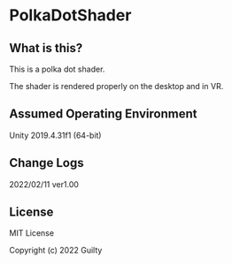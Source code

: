 # PolkaDotShader

## What is this?

This is a polka dot shader.

The shader is rendered properly on the desktop and in VR.

## Assumed Operating Environment

Unity 2019.4.31f1 (64-bit)

## Change Logs

2022/02/11 ver1.00

## License

MIT License

Copyright (c) 2022 Guilty
